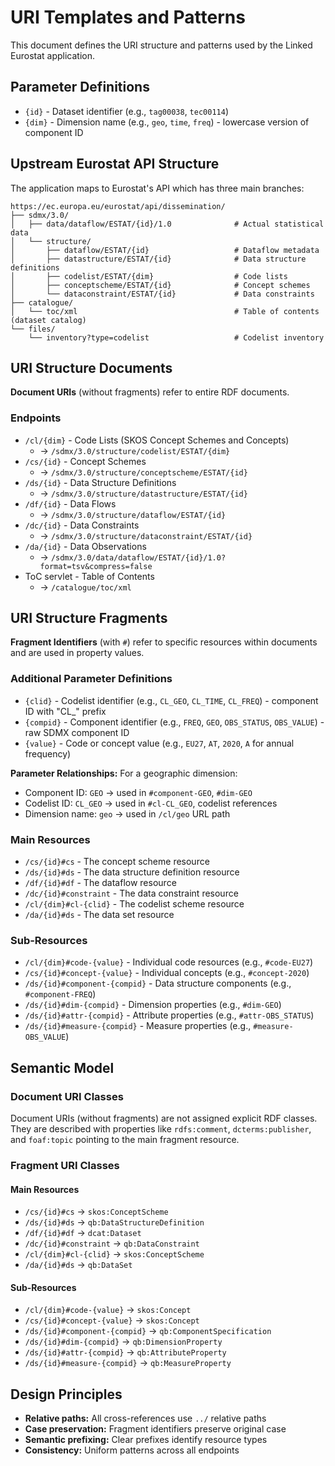 # URI Templates and Patterns

This document defines the URI structure and patterns used by the Linked Eurostat application.

## Parameter Definitions

- `{id}` - Dataset identifier (e.g., `tag00038`, `tec00114`)
- `{dim}` - Dimension name (e.g., `geo`, `time`, `freq`) - lowercase version of component ID

## Upstream Eurostat API Structure

The application maps to Eurostat's API which has three main branches:

```
https://ec.europa.eu/eurostat/api/dissemination/
├── sdmx/3.0/
│   ├── data/dataflow/ESTAT/{id}/1.0              # Actual statistical data
│   └── structure/
│       ├── dataflow/ESTAT/{id}                   # Dataflow metadata
│       ├── datastructure/ESTAT/{id}              # Data structure definitions
│       ├── codelist/ESTAT/{dim}                  # Code lists
│       ├── conceptscheme/ESTAT/{id}              # Concept schemes
│       └── dataconstraint/ESTAT/{id}             # Data constraints
├── catalogue/
│   └── toc/xml                                   # Table of contents (dataset catalog)
└── files/
    └── inventory?type=codelist                   # Codelist inventory
```

## URI Structure Documents

**Document URIs** (without fragments) refer to entire RDF documents.

### Endpoints

- `/cl/{dim}` - Code Lists (SKOS Concept Schemes and Concepts)
  - → `/sdmx/3.0/structure/codelist/ESTAT/{dim}`
- `/cs/{id}` - Concept Schemes
  - → `/sdmx/3.0/structure/conceptscheme/ESTAT/{id}`
- `/ds/{id}` - Data Structure Definitions
  - → `/sdmx/3.0/structure/datastructure/ESTAT/{id}`
- `/df/{id}` - Data Flows
  - → `/sdmx/3.0/structure/dataflow/ESTAT/{id}`
- `/dc/{id}` - Data Constraints
  - → `/sdmx/3.0/structure/dataconstraint/ESTAT/{id}`
- `/da/{id}` - Data Observations
  - → `/sdmx/3.0/data/dataflow/ESTAT/{id}/1.0?format=tsv&compress=false`
- ToC servlet - Table of Contents
  - → `/catalogue/toc/xml`

## URI Structure Fragments

**Fragment Identifiers** (with `#`) refer to specific resources within documents and are used in property values.

### Additional Parameter Definitions

- `{clid}` - Codelist identifier (e.g., `CL_GEO`, `CL_TIME`, `CL_FREQ`) - component ID with "CL_" prefix
- `{compid}` - Component identifier (e.g., `FREQ`, `GEO`, `OBS_STATUS`, `OBS_VALUE`) - raw SDMX component ID
- `{value}` - Code or concept value (e.g., `EU27`, `AT`, `2020`, `A` for annual frequency)

**Parameter Relationships:** For a geographic dimension:
- Component ID: `GEO` → used in `#component-GEO`, `#dim-GEO`
- Codelist ID: `CL_GEO` → used in `#cl-CL_GEO`, codelist references
- Dimension name: `geo` → used in `/cl/geo` URL path

### Main Resources
- `/cs/{id}#cs` - The concept scheme resource
- `/ds/{id}#ds` - The data structure definition resource
- `/df/{id}#df` - The dataflow resource
- `/dc/{id}#constraint` - The data constraint resource
- `/cl/{dim}#cl-{clid}` - The codelist scheme resource
- `/da/{id}#ds` - The data set resource

### Sub-Resources
- `/cl/{dim}#code-{value}` - Individual code resources (e.g., `#code-EU27`)
- `/cs/{id}#concept-{value}` - Individual concepts (e.g., `#concept-2020`)
- `/ds/{id}#component-{compid}` - Data structure components (e.g., `#component-FREQ`)
- `/ds/{id}#dim-{compid}` - Dimension properties (e.g., `#dim-GEO`)
- `/ds/{id}#attr-{compid}` - Attribute properties (e.g., `#attr-OBS_STATUS`)
- `/ds/{id}#measure-{compid}` - Measure properties (e.g., `#measure-OBS_VALUE`)

## Semantic Model

### Document URI Classes

Document URIs (without fragments) are not assigned explicit RDF classes. They are described with properties like `rdfs:comment`, `dcterms:publisher`, and `foaf:topic` pointing to the main fragment resource.

### Fragment URI Classes

#### Main Resources
- `/cs/{id}#cs` → `skos:ConceptScheme`
- `/ds/{id}#ds` → `qb:DataStructureDefinition`
- `/df/{id}#df` → `dcat:Dataset`
- `/dc/{id}#constraint` → `qb:DataConstraint`
- `/cl/{dim}#cl-{clid}` → `skos:ConceptScheme`
- `/da/{id}#ds` → `qb:DataSet`

#### Sub-Resources
- `/cl/{dim}#code-{value}` → `skos:Concept`
- `/cs/{id}#concept-{value}` → `skos:Concept`
- `/ds/{id}#component-{compid}` → `qb:ComponentSpecification`
- `/ds/{id}#dim-{compid}` → `qb:DimensionProperty`
- `/ds/{id}#attr-{compid}` → `qb:AttributeProperty`
- `/ds/{id}#measure-{compid}` → `qb:MeasureProperty`


## Design Principles

- **Relative paths:** All cross-references use `../` relative paths
- **Case preservation:** Fragment identifiers preserve original case
- **Semantic prefixing:** Clear prefixes identify resource types
- **Consistency:** Uniform patterns across all endpoints

